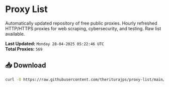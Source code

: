 # Proxy List

Automatically updated repository of free public proxies. Hourly refreshed HTTP/HTTPS proxies for web scraping, cybersecurity, and testing. Raw list available.

**Last Updated:** `Monday 28-04-2025 05:22:46 UTC`  
**Total Proxies:** `569`

## 📥 Download
```bash
curl -O https://raw.githubusercontent.com/theriturajps/proxy-list/main/proxies.txt
